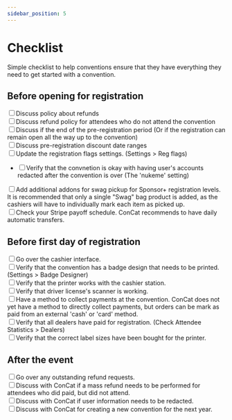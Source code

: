 ```yaml
---
sidebar_position: 5
---
```


# Checklist

Simple checklist to help conventions ensure that they have everything they need to get started with a convention.

## Before opening for registration

<div>
  <div><input type="checkbox" />Discuss policy about refunds</div>
  <div><input type="checkbox" />Discuss refund policy for attendees who do not attend the convention</div>
  <div><input type="checkbox" />Discuss if the end of the pre-registration period (Or if the registration can remain open all the way up to the convention)</div>
  <div><input type="checkbox" />Discuss pre-registration discount date ranges</div>
  <div><input type="checkbox" />Update the registration flags settings. (Settings > Reg flags)</div>
  <ul>
    <li><input type="checkbox" />Verify that the convnetion is okay with having user's accounts redacted after the convention is over (The 'nukeme' setting)</li>
  </ul>
  <div><input type="checkbox" />Add additional addons for swag pickup for Sponsor+ registration levels. It is recommended that only a single "Swag" bag product is added, as the cashiers will have to individually mark each item as picked up.</div>
  <div><input type="checkbox" />Check your Stripe payoff schedule. ConCat recommends to have daily automatic transfers.</div>
</div>

## Before first day of registration

<div>
  <div><input type="checkbox" />Go over the cashier interface.</div>
  <div><input type="checkbox" />Verify that the convention has a badge design that needs to be printed. (Settings > Badge Designer)</div>
  <div><input type="checkbox" />Verify that the printer works with the cashier station.</div>
  <div><input type="checkbox" />Verify that driver license's scanner is working.</div>
  <div><input type="checkbox" />Have a method to collect payments at the convention. ConCat does not yet have a method to directly collect payments, but orders can be mark as paid from an external 'cash' or 'card' method.</div>
  <div><input type="checkbox" />Verify that all dealers have paid for registration. (Check Attendee Statistics > Dealers)</div>
  <div><input type="checkbox" />Verify that the correct label sizes have been bought for the printer.</div>
</div>

## After the event

<div>
  <div><input type="checkbox" />Go over any outstanding refund requests.</div>
  <div><input type="checkbox" />Discuss with ConCat if a mass refund needs to be performed for attendees who did paid, but did not attend.</div>
  <div><input type="checkbox" />Discuss with ConCat if user information needs to be redacted.</div>
  <div><input type="checkbox" />Discuss with ConCat for creating a new convention for the next year.</div>
</div>

